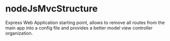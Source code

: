 # nodeJsMvcStructure
Express Web Application starting point, allows to remove all routes from the main app into a config file and provides a better model view controller organization.
